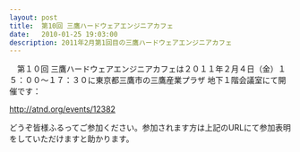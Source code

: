 ```yaml
---
layout: post
title:  第10回 三鷹ハードウェアエンジニアカフェ
date:   2010-01-25 19:03:00
description: 2011年2月第1回目の三鷹ハードウェアエンジニアカフェ
---
```


　第１０回 三鷹ハードウェアエンジニアカフェは２０１１年２月４日（金）１５：００～１７：３０に東京都三鷹市の三鷹産業プラザ 地下１階会議室にて開催です：

<a href="http://atnd.org/events/12382">http://atnd.org/events/12382</a>

どうぞ皆様ふるってご参加ください。参加されます方は上記のURLにて参加表明をしていただけますと助かります。
